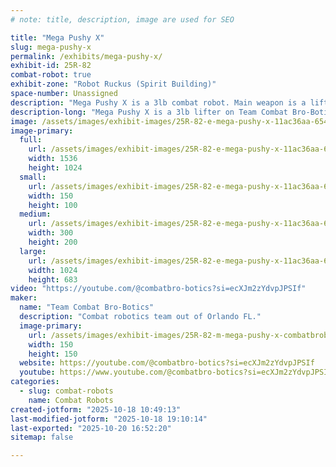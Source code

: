 ```yaml
---
# note: title, description, image are used for SEO

title: "Mega Pushy X"
slug: mega-pushy-x
permalink: /exhibits/mega-pushy-x/
exhibit-id: 25R-82
combat-robot: true
exhibit-zone: "Robot Ruckus (Spirit Building)"
space-number: Unassigned
description: "Mega Pushy X is a 3lb combat robot. Main weapon is a lifter."
description-long: "Mega Pushy X is a 3lb lifter on Team Combat Bro-Botics. This combat robot does not directly cause any damage to it’s opponent but rather it shows the driving skill of the bot pilot to stay away from the opponents weapon and take advantage of any of its opponents driving mistakes by lifting and pinning the opponent."
image: /assets/images/exhibit-images/25R-82-e-mega-pushy-x-11ac36aa-6542-456f-8432-833482b94a02-300x200.png
image-primary: 
  full:
    url: /assets/images/exhibit-images/25R-82-e-mega-pushy-x-11ac36aa-6542-456f-8432-833482b94a02-full.png
    width: 1536
    height: 1024
  small:
    url: /assets/images/exhibit-images/25R-82-e-mega-pushy-x-11ac36aa-6542-456f-8432-833482b94a02-150x100.png
    width: 150
    height: 100
  medium:
    url: /assets/images/exhibit-images/25R-82-e-mega-pushy-x-11ac36aa-6542-456f-8432-833482b94a02-300x200.png
    width: 300
    height: 200
  large:
    url: /assets/images/exhibit-images/25R-82-e-mega-pushy-x-11ac36aa-6542-456f-8432-833482b94a02-1024x683.png
    width: 1024
    height: 683
video: "https://youtube.com/@combatbro-botics?si=ecXJm2zYdvpJPSIf"
maker: 
  name: "Team Combat Bro-Botics"
  description: "Combat robotics team out of Orlando FL."
  image-primary:
    url: /assets/images/exhibit-images/25R-82-m-mega-pushy-x-combatbrobotics-design-copy-300x300.jpeg
    width: 150
    height: 150
  website: https://youtube.com/@combatbro-botics?si=ecXJm2zYdvpJPSIf
  youtube: https://www.youtube.com/@combatbro-botics?si=ecXJm2zYdvpJPSIf
categories: 
  - slug: combat-robots
    name: Combat Robots
created-jotform: "2025-10-18 10:49:13"
last-modified-jotform: "2025-10-18 19:10:14"
last-exported: "2025-10-20 16:52:20"
sitemap: false

---
```

